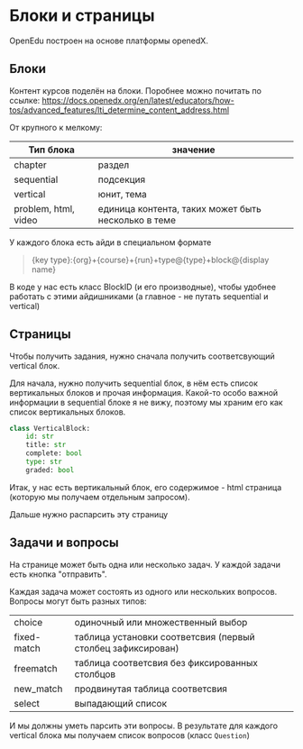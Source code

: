 # Блоки и страницы

OpenEdu построен на основе платформы openedX.

## Блоки
Контент курсов поделён на блоки. Поробнее можно почитать по ссылке: https://docs.openedx.org/en/latest/educators/how-tos/advanced_features/lti_determine_content_address.html

От крупного к мелкому:

| Тип блока            | значение                                            |
|----------------------|-----------------------------------------------------|
| chapter              | раздел                                              |
| sequential           | подсекция                                           |
| vertical             | юнит, тема                                          |
| problem, html, video | единица контента, таких может быть несколько в теме |

У каждого блока есть айди в специальном формате
> {key type}:{org}+{course}+{run}+type@{type}+block@{display name}

В коде у нас есть класс BlockID (и его производные),
чтобы удобнее работать с этими айдишниками (а главное - не путать sequential и vertical)

## Страницы
Чтобы получить задания, нужно сначала получить соответсвующий vertical блок.

Для начала, нужно получить sequential блок, в нём есть список вертикальных блоков и прочая информация.
Какой-то особо важной информации в sequential блоке я не вижу, поэтому мы
храним его как список вертикальных блоков.

```python
class VerticalBlock:
    id: str
    title: str
    complete: bool
    type: str
    graded: bool
```

Итак, у нас есть вертикальный блок, его содержимое - html страница
(которую мы получаем отдельным запросом).

Дальше нужно распарсить эту страницу

## Задачи и вопросы
На странице может быть одна или несколько задач.
У каждой задачи есть кнопка "отправить".

Каждая задача может состоять из одного или нескольких вопросов.
Вопросы могут быть разных типов:

|             |                                                             |
|-------------|-------------------------------------------------------------|
| choice      | одиночный или множественный выбор                           |
| fixed-match | таблица установки соответсвия (первый столбец зафиксирован) |
| freematch   | таблица соответсвия без фиксированных столбцов              |
| new_match   | продвинутая таблица соответсвия                             |
| select      | выпадающий список                                           |

И мы должны уметь парсить эти вопросы.
В результате для каждого vertical блока мы получаем список вопросов (класс `Question`)
